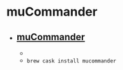 # muCommander
- [muCommander](https://www.mucommander.com/)
  - 
  - 
  - `brew cask install mucommander`
